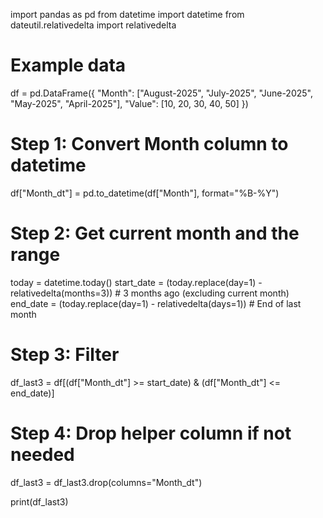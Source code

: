 import pandas as pd
from datetime import datetime
from dateutil.relativedelta import relativedelta

# Example data
df = pd.DataFrame({
    "Month": ["August-2025", "July-2025", "June-2025", "May-2025", "April-2025"],
    "Value": [10, 20, 30, 40, 50]
})

# Step 1: Convert Month column to datetime
df["Month_dt"] = pd.to_datetime(df["Month"], format="%B-%Y")

# Step 2: Get current month and the range
today = datetime.today()
start_date = (today.replace(day=1) - relativedelta(months=3))  # 3 months ago (excluding current month)
end_date = (today.replace(day=1) - relativedelta(days=1))       # End of last month

# Step 3: Filter
df_last3 = df[(df["Month_dt"] >= start_date) & (df["Month_dt"] <= end_date)]

# Step 4: Drop helper column if not needed
df_last3 = df_last3.drop(columns="Month_dt")

print(df_last3)

